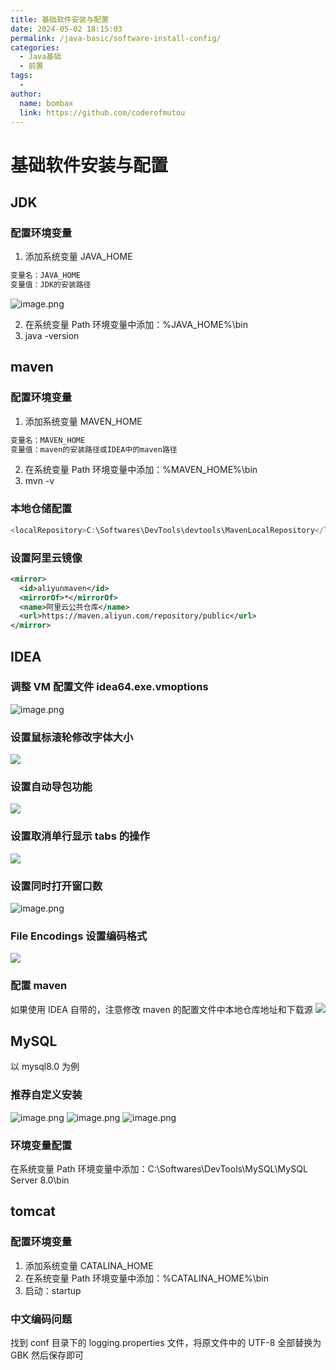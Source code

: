 ```yaml
---
title: 基础软件安装与配置
date: 2024-05-02 18:15:03
permalink: /java-basic/software-install-config/
categories:
  - Java基础
  - 前置
tags:
  -
author: 
  name: bombax
  link: https://github.com/coderofmutou
---
```

# 基础软件安装与配置

## JDK

### 配置环境变量

1. 添加系统变量 JAVA_HOME
```java
变量名：JAVA_HOME
变量值：JDK的安装路径
```
![image.png](./基础软件安装与配置.assets/1704031753280-3e9ce3d2-7b6e-4c53-9c33-d74bd5e49e37.webp)

2. 在系统变量 Path 环境变量中添加：%JAVA_HOME%\bin
3. java -version

## maven

### 配置环境变量

1. 添加系统变量 MAVEN_HOME
```java
变量名：MAVEN_HOME
变量值：maven的安装路径或IDEA中的maven路径
```

2. 在系统变量 Path 环境变量中添加：%MAVEN_HOME%\bin
3. mvn -v
### 本地仓储配置
```java
<localRepository>C:\Softwares\DevTools\devtools\MavenLocalRepository</localRepository>
```
### 设置阿里云镜像
```xml
<mirror>
  <id>aliyunmaven</id>
  <mirrorOf>*</mirrorOf>
  <name>阿里云公共仓库</name>
  <url>https://maven.aliyun.com/repository/public</url>
</mirror>
```
## IDEA
### 调整 VM 配置文件 idea64.exe.vmoptions
![image.png](./基础软件安装与配置.assets/1704033109024-92e15568-c706-4c8c-ba07-8b5653044583.webp)
### 设置鼠标滚轮修改字体大小
![](./基础软件安装与配置.assets/1704032527296-0555f79e-e1e6-4133-aa9e-5b88467f52a7.webp)
### 设置自动导包功能
![](./基础软件安装与配置.assets/1704032535221-00bd61ce-7e2f-4903-b342-01c14f93a8d1.webp)
### 设置取消单行显示 tabs 的操作
![](./基础软件安装与配置.assets/1704032549987-02f7f8bd-2ade-4c7b-91d2-f9cb7493b30f.webp)
### 设置同时打开窗口数
![image.png](./基础软件安装与配置.assets/1704033250301-7167f63e-c646-4976-8cc6-97ee369ca84c.webp)
### File Encodings 设置编码格式
![](./基础软件安装与配置.assets/1704032599294-f1b0cfbe-9bcb-472d-86a3-5790c3b5371c.webp)
### 配置 maven
如果使用 IDEA 自带的，注意修改 maven 的配置文件中本地仓库地址和下载源
![](./基础软件安装与配置.assets/1704032763759-39d70c23-83c0-454f-8bfe-083e2ec74ac3.webp)
## MySQL
以 mysql8.0 为例
### 推荐自定义安装
![image.png](./基础软件安装与配置.assets/1704033586021-d732a728-9292-47c6-b2df-8df467900604.webp)
![image.png](./基础软件安装与配置.assets/1704034005522-f03efbdb-89fd-430f-841e-29de52ec517b.webp)
![image.png](./基础软件安装与配置.assets/1704034223097-c8793e50-241e-4e02-98d2-631c67e608c0.webp)
### 环境变量配置
在系统变量 Path 环境变量中添加：C:\Softwares\DevTools\MySQL\MySQL Server 8.0\bin
## tomcat
### 配置环境变量

1. 添加系统变量 CATALINA_HOME
2. 在系统变量 Path 环境变量中添加：%CATALINA_HOME%\bin
3. 启动：startup

### 中文编码问题
找到 conf 目录下的 logging.properties 文件，将原文件中的 UTF-8 全部替换为 GBK 然后保存即可

